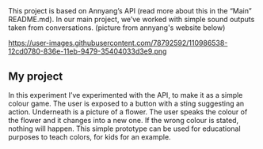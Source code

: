 ## 

This project is based on Annyang’s API (read more about this in the “Main” README.md). In our main project, we’ve worked with simple sound outputs taken from conversations. (picture from annyang's website below)

https://user-images.githubusercontent.com/78792592/110986538-12cd0780-836e-11eb-9479-35404033d3e9.png

## My project

In this experiment I’ve experimented with the API, to make it as a simple colour game. The user is exposed to a  button with a sting suggesting an action. Underneath is a picture of a flower. The user speaks the colour of the flower and it changes into a new one. If the wrong colour is stated, nothing will happen.  This simple prototype can be used for educational purposes to teach colors, for kids for an example. 



